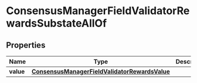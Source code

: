 

# ConsensusManagerFieldValidatorRewardsSubstateAllOf


## Properties

| Name | Type | Description | Notes |
|------------ | ------------- | ------------- | -------------|
|**value** | [**ConsensusManagerFieldValidatorRewardsValue**](ConsensusManagerFieldValidatorRewardsValue.md) |  |  |




